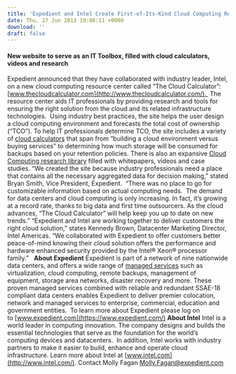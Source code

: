 ```yaml
---
title: 'Expedient and Intel Create First-of-Its-Kind Cloud Computing Resource Center'
date: Thu, 27 Jun 2013 19:08:11 +0000
download: ''
draft: false
---
```


#### New website to serve as an IT Toolbox, filled with cloud calculators, videos and research

Expedient announced that they have collaborated with industry leader, Intel, on a new cloud computing resource center called “The Cloud Calculator”:[www.thecloudcalculator.com](http://www.thecloudcalculator.com/).  The resource center aids IT professionals by providing research and tools for ensuring the right solution from the cloud and its related infrastructure technologies.  Using industry best practices, the site helps the user design a cloud computing environment and forecasts the total cost of ownership (“TCO”). To help IT professionals determine TCO, the site includes a variety of [cloud calculators](http://thecloudcalculator.com/calculators/index.html) that span from “building a cloud environment versus buying services” to determining how much storage will be consumed for backups based on your retention policies. There is also an expansive [Cloud Computing research library](http://thecloudcalculator.com/resources/index.html) filled with whitepapers, videos and case studies. “We created the site because industry professionals need a place that contains all the necessary aggregated data for decision making,” stated Bryan Smith, Vice President, Expedient.  “There was no place to go for customizable information based on actual computing needs.  The demand for data centers and cloud computing is only increasing. In fact, it’s growing at a record rate, thanks to big data and first time outsourcers. As the cloud advances, “The Cloud Calculator” will help keep you up to date on new trends.” “Expedient and Intel are working together to deliver customers the right cloud solution,” states Kennedy Brown, Datacenter Marketing Director, Intel Americas. “We collaborated with Expedient to offer customers better peace-of-mind knowing their cloud solution offers the performance and hardware enhanced security provided by the Intel® Xeon® processor family.”   **About Expedient** Expedient is part of a network of nine nationwide data centers, and offers a wide range of [managed services](https://www.expedient.com/managed-services/) such as virtualization, cloud computing, remote backups, management of equipment, storage area networks, disaster recovery and more. These proven managed services combined with reliable and redundant SSAE-18 compliant data centers enables Expedient to deliver premier colocation, network and managed services to enterprise, commercial, education and government entities.  To learn more about Expedient please log on to [www.expedient.com](https://www.expedient.com/) **About Intel** Intel is a world leader in computing innovation. The company designs and builds the essential technologies that serve as the foundation for the world’s computing devices and datacenters.  In addition, Intel works with industry partners to make it easier to build, enhance and operate cloud infrastructure. Learn more about Intel at [www.intel.com](http://www.intel.com/). Contact Molly Fagan [Molly.Fagan@expedient.com](mailto:Molly.Fagan@expedient.com)